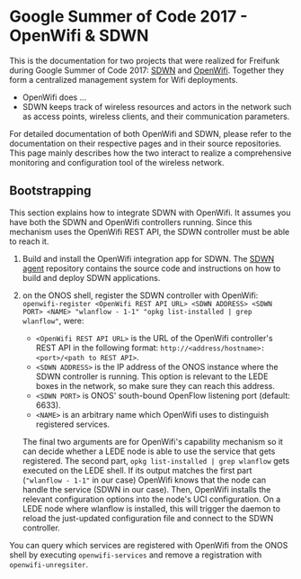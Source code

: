 # Google Summer of Code 2017 - OpenWifi & SDWN

This is the documentation for two projects that were realized for Freifunk during Google Summer of Code 2017: [SDWN](SDWN.md) and [OpenWifi](OpenWifi.md). Together they form a centralized management system for Wifi deployments.

- OpenWifi does ...
- SDWN keeps track of wireless resources and actors in the network such as access points, wireless clients, and their communication parameters.

For detailed documentation of both OpenWifi and SDWN, please refer to the documentation on their respective pages and in their source repositories. This page mainly describes how the two interact to realize a comprehensive monitoring and configuration tool of the wireless network.

## Bootstrapping

This section explains how to integrate SDWN with OpenWifi. It assumes you have both the SDWN and OpenWifi controllers running. Since this mechanism uses the OpenWifi REST API, the SDWN controller must be able to reach it.

1. Build and install the OpenWifi integration app for SDWN. The [SDWN agent]() repository contains the source code and instructions on how to build and deploy SDWN applications.
2. on the ONOS shell, register the SDWN controller with OpenWifi: ```openwifi-register <OpenWifi REST API URL> <SDWN ADDRESS> <SDWN PORT> <NAME> "wlanflow - 1-1" "opkg list-installed | grep wlanflow"```, were:
	
	- ```<OpenWifi REST API URL>``` is the URL of the OpenWifi controller's REST API in the following format: ```http://<address/hostname>:<port>/<path to REST API>```.
	- ```<SDWN ADDRESS>``` is the IP address of the ONOS instance where the SDWN controller is running. This option is relevant to the LEDE boxes in the network, so make sure they can reach this address.
	- ```<SDWN PORT>``` is ONOS' south-bound OpenFlow listening port (default: 6633).
	- ```<NAME>``` is an arbitrary name which OpenWifi uses to distinguish registered services.

	The final two arguments are for OpenWifi's capability mechanism so it can decide whether a LEDE node is able to use the service that gets registered. The second part, ```opkg list-installed | grep wlanflow``` gets executed on the LEDE shell. If its output matches the first part (```"wlanflow - 1-1"``` in our case) OpenWifi  knows that the node can handle the service (SDWN in our case). Then, OpenWifi installs the relevant configuration options into the node's UCI configuration. On a LEDE node where wlanflow is installed, this will trigger the daemon to reload the just-updated configuration file and connect to the SDWN controller.

You can query which services are registered with OpenWifi from the ONOS shell by executing ```openwifi-services``` and remove a registration with ```openwifi-unregsiter```.
